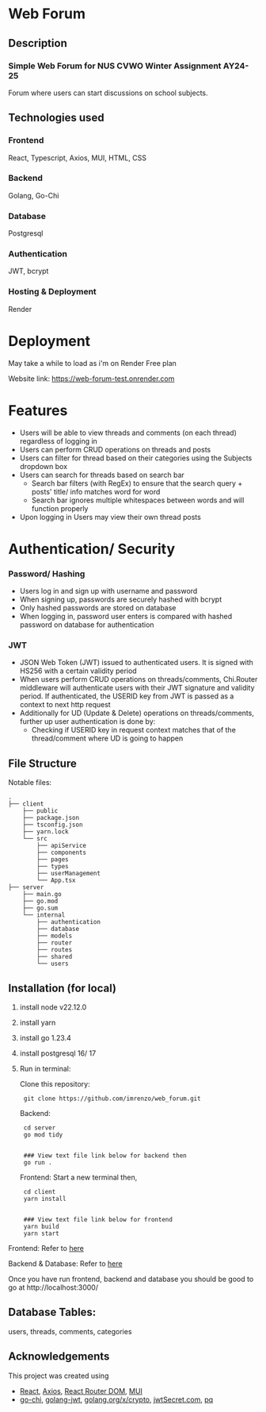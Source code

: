 # Web Forum

## Description
### Simple Web Forum for NUS CVWO Winter Assignment AY24-25
Forum where users can start discussions on school subjects.

## Technologies used
### Frontend
React, Typescript, Axios, MUI, HTML, CSS
### Backend
Golang, Go-Chi
### Database
Postgresql
### Authentication
JWT, bcrypt
### Hosting & Deployment
Render

# Deployment
May take a while to load as i'm on Render Free plan

Website link: https://web-forum-test.onrender.com

# Features
- Users will be able to view threads and comments (on each thread) regardless of logging in
- Users can perform CRUD operations on threads and posts
- Users can filter for thread based on their categories using the Subjects dropdown box
- Users can search for threads based on search bar
    - Search bar filters (with RegEx) to ensure that the search query + posts' title/ info matches word for word
    - Search bar ignores multiple whitespaces between words and will function properly
- Upon logging in Users may view their own thread posts

# Authentication/ Security

### Password/ Hashing
- Users log in and sign up with username and password
- When signing up, passwords are securely hashed with bcrypt
- Only hashed passwords are stored on database
- When logging in, password user enters is compared with hashed password on database for authentication

### JWT
- JSON Web Token (JWT) issued to authenticated users. It is signed with HS256 with a certain validity period
- When users perform CRUD operations on threads/comments, Chi.Router middleware will authenticate users with their JWT signature and validity period. If authenticated, the USERID key from JWT is passed as a context to next http request
- Additionally for UD (Update & Delete) operations on threads/comments, further up user authentication is done by:
  - Checking if USERID key in request context matches that of the thread/comment where UD is going to happen

## File Structure
Notable files:
```
.
├── client
    ├── public
    ├── package.json
    ├── tsconfig.json
    ├── yarn.lock
    └── src
        ├── apiService       
        ├── components
        ├── pages
        ├── types
        ├── userManagement
        └── App.tsx
├── server
    ├── main.go
    ├── go.mod
    ├── go.sum
    └── internal
        ├── authentication
        ├── database
        ├── models
        ├── router
        ├── routes
        ├── shared
        └── users
```

## Installation (for local)
1. install node v22.12.0
2. install yarn
3. install go 1.23.4
4. install postgresql 16/ 17
5. Run in terminal:

    Clone this repository:
    
        git clone https://github.com/imrenzo/web_forum.git

    Backend:   
    
        cd server
        go mod tidy
        
        
        ### View text file link below for backend then
        go run .

    Frontend: Start a new terminal then,

        cd client
        yarn install


        ### View text file link below for frontend
        yarn build
        yarn start

Frontend: Refer to [here](./client.txt)

Backend & Database: Refer to [here](./database.txt)

Once you have run frontend, backend and database you should be good to go at http://localhost:3000/

## Database Tables:
users, threads, comments, categories

## Acknowledgements
This project was created using 
- [React](https://reactjs.org/), [Axios](https://axios-http.com/), [React Router DOM](https://reactrouter.com/), [MUI](https://mui.com/)
- [go-chi](https://github.com/go-chi/chi), [golang-jwt](https://github.com/golang-jwt), 
[golang.org/x/crypto](https://pkg.go.dev/golang.org/x/crypto), [jwtSecret.com](https://jwtsecret.com/generate), [pq](https://github.com/lib/pq)